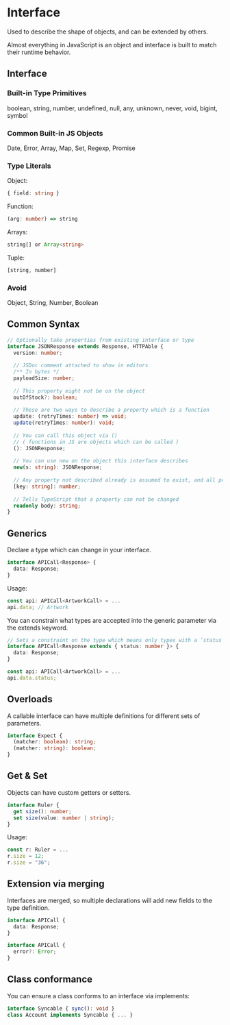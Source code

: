 # Interface

Used to describe the shape of objects, and can be extended by others.

Almost everything in JavaScript is an object and interface is built to match their runtime behavior.

## Interface

### Built-in Type Primitives

boolean, string, number, undefined, null, any, unknown, never, void, bigint, symbol

### Common Built-in JS Objects

Date, Error, Array, Map, Set, Regexp, Promise

### Type Literals

Object:

```ts
{ field: string }
```

Function:

```ts
(arg: number) => string
```

Arrays:

```ts
string[] or Array<string>
```

Tuple:

```ts
[string, number]
```

### Avoid

Object, String, Number, Boolean

## Common Syntax

```ts
// Optionally take properties from existing interface or type
interface JSONResponse extends Response, HTTPAble {
  version: number;
  
  // JSDoc comment attached to show in editors
  /** In bytes */
  payloadSize: number;
  
  // This property might not be on the object
  outOfStock?: boolean;
  
  // These are two ways to describe a property which is a function
  update: (retryTimes: number) => void;
  update(retryTimes: number): void;
  
  // You can call this object via ()
  // ( functions in JS are objects which can be called )
  (): JSONResponse;
  
  // You can use new on the object this interface describes
  new(s: string): JSONResponse;
  
  // Any property not described already is assumed to exist, and all properties must be numbers
  [key: string]: number;
  
  // Tells TypeScript that a property can not be changed
  readonly body: string;
}
```

## Generics

Declare a type which can change in your interface.

```ts
interface APICall<Response> {
  data: Response;
}
```

Usage:

```ts
const api: APICall<ArtworkCall> = ...
api.data; // Artwork
```

You can constrain what types are accepted into the generic parameter via the extends keyword.

```ts
// Sets a constraint on the type which means only types with a ‘status’ property can be used
interface APICall<Response extends { status: number }> {
  data: Response;
}

const api: APICall<ArtworkCall> = ...
api.data.status;
```

## Overloads

A callable interface can have multiple definitions  for different sets of parameters.

```ts
interface Expect {
  (matcher: boolean): string;
  (matcher: string): boolean;
}
```

## Get & Set

Objects can have custom getters or setters.

```ts
interface Ruler {
  get size(): number;
  set size(value: number | string);
}
```

Usage:

```ts
const r: Ruler = ...
r.size = 12;
r.size = "36";
```

## Extension via merging

Interfaces are merged, so multiple declarations will add new fields to the type definition.

```ts
interface APICall {
  data: Response;
}

interface APICall {
  error?: Error;
}
```

## Class conformance

You can ensure a class conforms to an interface via implements:

```ts
interface Syncable { sync(): void }
class Account implements Syncable { ... }
```

